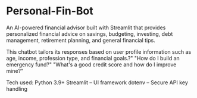 # Personal-Fin-Bot

An AI-powered financial advisor built with Streamlit that provides personalized financial advice on savings, budgeting, investing, debt management, retirement planning, and general financial tips.

This chatbot tailors its responses based on user profile information such as age, income, profession type, and financial goals.?"
"How do I build an emergency fund?"
"What's a good credit score and how do I improve mine?"

Tech used:
Python 3.9+
Streamlit – UI framework
dotenv – Secure API key handling

